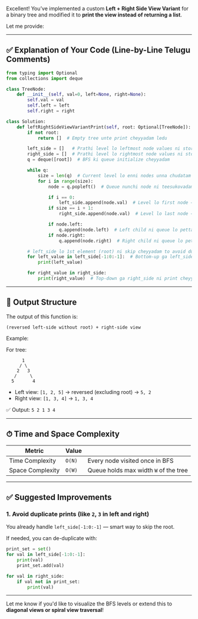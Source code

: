 Excellent! You’ve implemented a custom **Left + Right Side View Variant** for a binary tree and modified it to **print the view instead of returning a list**.

Let me provide:

---

## ✅ Explanation of Your Code (Line-by-Line Telugu Comments)

```python
from typing import Optional
from collections import deque

class TreeNode:
    def __init__(self, val=0, left=None, right=None):
        self.val = val
        self.left = left
        self.right = right

class Solution:
    def leftRightSideViewVariantPrint(self, root: Optional[TreeNode]):
        if not root:
            return []  # Empty tree unte print cheyyadam ledu

        left_side = []   # Prathi level lo leftmost node values ni store cheyyadam
        right_side = []  # Prathi level lo rightmost node values ni store cheyyadam
        q = deque([root])  # BFS ki queue initialize cheyyadam

        while q:
            size = len(q)  # Current level lo enni nodes unna chudatam
            for i in range(size):
                node = q.popleft()  # Queue nunchi node ni teesukovadam

                if i == 0:
                    left_side.append(node.val)  # Level lo first node → left view
                if size == i + 1:
                    right_side.append(node.val)  # Level lo last node → right view

                if node.left:
                    q.append(node.left)  # Left child ni queue lo pettadam
                if node.right:
                    q.append(node.right)  # Right child ni queue lo pettadam

        # left_side lo 1st element (root) ni skip cheyyadam to avoid duplicate
        for left_value in left_side[-1:0:-1]:  # Bottom-up ga left_side ni print cheyyadam
            print(left_value)

        for right_value in right_side:
            print(right_value)  # Top-down ga right_side ni print cheyyadam
```

---

## 🧠 Output Structure

The output of this function is:

```
(reversed left-side without root) + right-side view
```

Example:

For tree:

```
      1
     / \
    2   3
   /     \
  5       4
```

* Left view: `[1, 2, 5]` → reversed (excluding root) → `5, 2`
* Right view: `[1, 3, 4]` → `1, 3, 4`

✅ Output: `5 2 1 3 4`

---

## ⏱ Time and Space Complexity

| Metric           | Value  |                                       |
| ---------------- | ------ | ------------------------------------- |
| Time Complexity  | `O(N)` | Every node visited once in BFS        |
| Space Complexity | `O(W)` | Queue holds max width `W` of the tree |

---

## ✅ Suggested Improvements

### 1. Avoid duplicate prints (like `2`, `3` in left and right)

You already handle `left_side[-1:0:-1]` — smart way to skip the root.

If needed, you can de-duplicate with:

```python
print_set = set()
for val in left_side[-1:0:-1]:
    print(val)
    print_set.add(val)

for val in right_side:
    if val not in print_set:
        print(val)
```

---

Let me know if you'd like to visualize the BFS levels or extend this to **diagonal views or spiral view traversal**!
